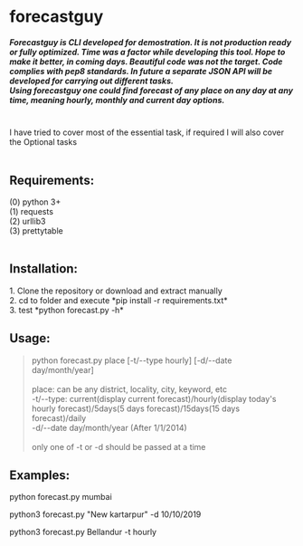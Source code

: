 # forecastguy
<h5>Forecastguy is CLI developed for demostration. It is not production ready or fully optimized. Time was a factor while developing this tool. Hope to make it better, in coming days. Beautiful code was not the target. Code complies with pep8 standards. In future a separate JSON API will be developed for carrying out different tasks.<br/>
Using forecastguy one could find forecast of any place on any day at any time, meaning hourly, monthly and current day options.</h5>
<br>I have tried to cover most of the essential task, if required I will also cover the Optional tasks<br/>
<br>
<h2> Requirements:</h2>
(0) python 3+ <br/>
(1) requests <br/>
(2) urllib3  <br/>
(3) prettytable  <br/>
<br>

<h2>Installation:</h2>
1. Clone the repository or download and extract manually <br/>
2. cd to folder and execute *pip install -r requirements.txt* <br/>
3. test *python forecast.py -h*
<br/>
<h2>Usage:</h2>

> python forecast.py place [-t/--type hourly] [-d/--date day/month/year]
<br></br>
> place: can be any district, locality, city, keyword, etc <br/>
> -t/--type: current(display current forecast)/hourly(display today's hourly forecast)/5days(5 days forecast)/15days(15 days forecast)/daily<br/>
> -d/--date day/month/year (After 1/1/2014) <br/>
<h7><br>only one of -t or -d should be passed at a time</h7><br/>
<h2> Examples: </h2>
  <p>python forecast.py mumbai</p>

python3 forecast.py "New kartarpur" -d 10/10/2019 

python3 forecast.py Bellandur -t hourly

